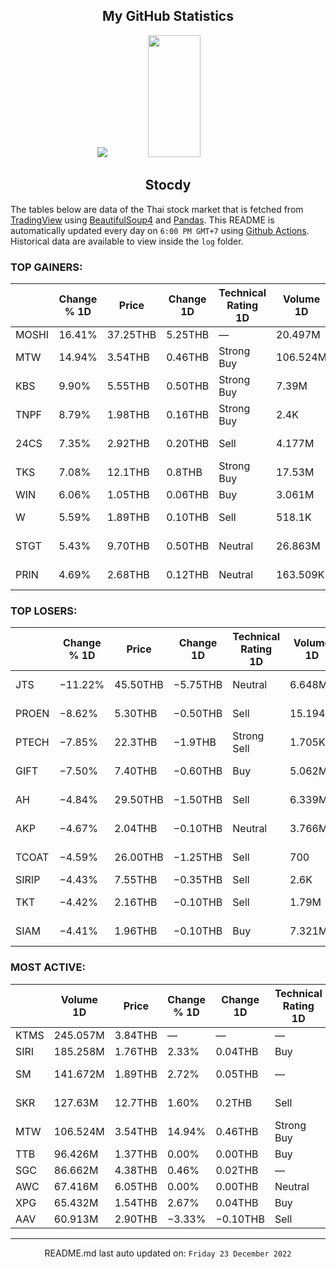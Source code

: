 <div align="center">

## My GitHub Statistics
<img src="https://github-readme-streak-stats.herokuapp.com/?user=nopnopwei&theme=black-ice&hide_border=true&stroke=0000&background=0D1117&ring=FFE573&fire=FF8623&currStreakLabel=FF8623" />
<img width="41%" height="195px" src="https://github-readme-stats.vercel.app/api/top-langs/?username=nopnopwei&layout=compact&hide_border=true&title_color=FEE473&text_color=FFFFFF&bg_color=0d1117" />
    
## Stocdy
<div align="left">

The tables below are data of the Thai stock market that is fetched from [TradingView](https://www.tradingview.com/markets/stocks-thailand/market-movers-all-stocks/) using [BeautifulSoup4](https://www.crummy.com/software/BeautifulSoup/bs4/doc/) and [Pandas](https://pandas.pydata.org). This README is automatically updated every day on `6:00 PM GMT+7` using [Github Actions](https://www.tradingview.com/markets/stocks-thailand/market-movers-all-stocks/). Historical data are available to view inside the `log` folder.
### TOP GAINERS:
|       | Change % 1D   | Price    | Change 1D   | Technical Rating 1D   | Volume 1D   | Volume * Price 1D   | Market cap   | P/E(TTM)   | EPS(TTM)   | Sector                 | Sector Chg % 1D   |
|-------|---------------|----------|-------------|-----------------------|-------------|---------------------|--------------|------------|------------|------------------------|-------------------|
| MOSHI | 16.41%        | 37.25THB | 5.25THB     | —                     | 20.497M     | 763.507M            | —            | —          | —          | —                      | -                 |
| MTW   | 14.94%        | 3.54THB  | 0.46THB     | Strong Buy            | 106.524M    | 377.096M            | 977.3MTHB    | —          | —          | Consumer Non-Durables  | −0.06%            |
| KBS   | 9.90%         | 5.55THB  | 0.50THB     | Strong Buy            | 7.39M       | 41.014M             | 3.03BTHB     | 6.33       | 0.80THB    | Process Industries     | +0.01%            |
| TNPF  | 8.79%         | 1.98THB  | 0.16THB     | Strong Buy            | 2.4K        | 4.752K              | 260.653MTHB  | —          | −0.07THB   | Finance                | +0.15%            |
| 24CS  | 7.35%         | 2.92THB  | 0.20THB     | Sell                  | 4.177M      | 12.198M             | 1.17BTHB     | —          | —          | Distribution Services  | −0.61%            |
| TKS   | 7.08%         | 12.1THB  | 0.8THB      | Strong Buy            | 17.53M      | 212.113M            | 5.745BTHB    | 7.74       | 1.46THB    | Commercial Services    | −1.66%            |
| WIN   | 6.06%         | 1.05THB  | 0.06THB     | Buy                   | 3.061M      | 3.214M              | 555.533MTHB  | —          | −0.01THB   | Finance                | +0.15%            |
| W     | 5.59%         | 1.89THB  | 0.10THB     | Sell                  | 518.1K      | 979.209K            | 1.457BTHB    | —          | −0.46THB   | Consumer Services      | −0.21%            |
| STGT  | 5.43%         | 9.70THB  | 0.50THB     | Neutral               | 26.863M     | 260.57M             | 26.36BTHB    | 7.47       | 1.23THB    | Producer Manufacturing | +0.35%            |
| PRIN  | 4.69%         | 2.68THB  | 0.12THB     | Neutral               | 163.509K    | 438.204K            | 3.123BTHB    | 7.90       | 0.32THB    | Consumer Durables      | −0.30%            |
### TOP LOSERS:
|       | Change % 1D   | Price    | Change 1D   | Technical Rating 1D   | Volume 1D   | Volume * Price 1D   | Market cap   | P/E(TTM)   | EPS(TTM)   | Sector                 | Sector Chg % 1D   |
|-------|---------------|----------|-------------|-----------------------|-------------|---------------------|--------------|------------|------------|------------------------|-------------------|
| JTS   | −11.22%       | 45.50THB | −5.75THB    | Neutral               | 6.648M      | 302.505M            | 36.206BTHB   | 175.63     | 0.29THB    | Technology Services    | −3.86%            |
| PROEN | −8.62%        | 5.30THB  | −0.50THB    | Sell                  | 15.194M     | 80.527M             | 1.833BTHB    | 32.51      | 0.20THB    | Technology Services    | −3.86%            |
| PTECH | −7.85%        | 22.3THB  | −1.9THB     | Strong Sell           | 1.705K      | 38.022K             | 5.931BTHB    | 20.01      | 1.21THB    | Commercial Services    | −1.66%            |
| GIFT  | −7.50%        | 7.40THB  | −0.60THB    | Buy                   | 5.062M      | 37.46M              | 2.646BTHB    | —          | −0.06THB   | Distribution Services  | −0.61%            |
| AH    | −4.84%        | 29.50THB | −1.50THB    | Sell                  | 6.339M      | 186.991M            | 11BTHB       | 7.14       | 4.34THB    | Consumer Durables      | −0.30%            |
| AKP   | −4.67%        | 2.04THB  | −0.10THB    | Neutral               | 3.766M      | 7.682M              | 864.56MTHB   | 24.37      | 0.09THB    | Industrial Services    | +0.51%            |
| TCOAT | −4.59%        | 26.00THB | −1.25THB    | Sell                  | 700         | 18.2K               | 286.125MTHB  | —          | −1.21THB   | Process Industries     | +0.01%            |
| SIRIP | −4.43%        | 7.55THB  | −0.35THB    | Sell                  | 2.6K        | 19.63K              | 1.343BTHB    | 17.57      | 0.45THB    | Finance                | +0.15%            |
| TKT   | −4.42%        | 2.16THB  | −0.10THB    | Sell                  | 1.79M       | 3.866M              | 537.383MTHB  | 16.79      | 0.14THB    | Producer Manufacturing | +0.35%            |
| SIAM  | −4.41%        | 1.96THB  | −0.10THB    | Buy                   | 7.321M      | 14.276M             | 1.21BTHB     | —          | −0.03THB   | Producer Manufacturing | +0.35%            |
### MOST ACTIVE:
|      | Volume 1D   | Price   | Change % 1D   | Change 1D   | Technical Rating 1D   | Volume * Price 1D   | Market cap   | P/E(TTM)   | EPS(TTM)   | Sector                | Sector Chg % 1D   |
|------|-------------|---------|---------------|-------------|-----------------------|---------------------|--------------|------------|------------|-----------------------|-------------------|
| KTMS | 245.057M    | 3.84THB | —             | —           | —                     | 941.018M            | —            | —          | —          | —                     | -                 |
| SIRI | 185.258M    | 1.76THB | 2.33%         | 0.04THB     | Buy                   | 326.054M            | 25.604BTHB   | 10.34      | 0.17THB    | Finance               | +0.15%            |
| SM   | 141.672M    | 1.89THB | 2.72%         | 0.05THB     | —                     | 267.76M             | —            | —          | —          | Distribution Services | −0.61%            |
| SKR  | 127.63M     | 12.7THB | 1.60%         | 0.2THB      | Sell                  | 1.621B              | 25.748BTHB   | 15.18      | 0.82THB    | Health Services       | −0.01%            |
| MTW  | 106.524M    | 3.54THB | 14.94%        | 0.46THB     | Strong Buy            | 377.096M            | 977.3MTHB    | —          | —          | Consumer Non-Durables | −0.06%            |
| TTB  | 96.426M     | 1.37THB | 0.00%         | 0.00THB     | Buy                   | 132.104M            | 132.373BTHB  | 10.13      | 0.14THB    | Finance               | +0.15%            |
| SGC  | 86.662M     | 4.38THB | 0.46%         | 0.02THB     | —                     | 379.578M            | 14.911BTHB   | —          | —          | Finance               | +0.15%            |
| AWC  | 67.416M     | 6.05THB | 0.00%         | 0.00THB     | Neutral               | 407.869M            | 193.605BTHB  | 56.70      | 0.11THB    | Finance               | +0.15%            |
| XPG  | 65.432M     | 1.54THB | 2.67%         | 0.04THB     | Buy                   | 100.765M            | 14.033BTHB   | —          | −0.01THB   | Finance               | +0.15%            |
| AAV  | 60.913M     | 2.90THB | −3.33%        | −0.10THB    | Sell                  | 176.648M            | 34.779BTHB   | —          | −1.10THB   | Transportation        | +0.20%            |
<hr>
<div align="center">

README.md last auto updated on: `Friday 23 December 2022`
<br>
</div>
    